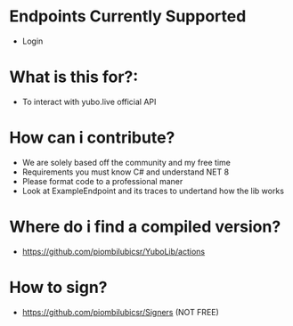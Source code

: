 # Endpoints Currently Supported
- Login

# What is this for?:
- To interact with yubo.live official API

# How can i contribute?
- We are solely based off the community and my free time
- Requirements you must know C# and understand NET 8
- Please format code to a professional maner
- Look at ExampleEndpoint and its traces to undertand how the lib works

# Where do i find a compiled version?
- https://github.com/piombilubicsr/YuboLib/actions

# How to sign?
- https://github.com/piombilubicsr/Signers (NOT FREE)

